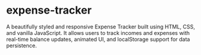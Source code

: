 # expense-tracker
A beautifully styled and responsive Expense Tracker built using HTML, CSS, and vanilla JavaScript. It allows users to track incomes and expenses with real-time balance updates, animated UI, and localStorage support for data persistence.
